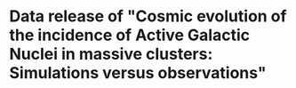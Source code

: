 # Data release of "Cosmic evolution of the incidence of Active Galactic Nuclei in massive clusters: Simulations versus observations"
